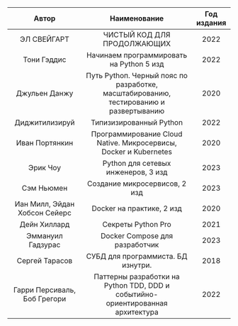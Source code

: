 |             Автор             |                                     Наименование                                      | Год издания |
|:-----------------------------:|:-------------------------------------------------------------------------------------:|:-----------:|
|          ЭЛ СВЕЙГАРТ          |                              ЧИСТЫЙ КОД ДЛЯ ПРОДОЛЖАЮЩИХ                              |    2022     |
|          Тони Гэддис          |                       Начинаем программировать на Python 5 изд                        |    2022     |
 |         Джульен Данжу         | Путь Pythoп. Черный пояс по разработке, масштабированию, тестированию и развертыванию |    2020     |
|        Диджитилизируй         |                                Типизизированный Python                                |    2022     |
|        Иван Портянкин         |           Программирование Cloud Native. Микросервисы, Docker и Kubernetes            |    2020     |
|           Эрик Чоу            |                          Python для сетевых инженеров, 3 изд                          |    2023     |
|          Сэм Ньюмен           |                             Создание микросервисов, 2 изд                             |    2023     |
| Иан Милл, Эйдан Хобсон Сейерс |                               Docker на практике, 2 изд                               |    2020     |
|         Дейн Хиллард          |                                  Секреты Python Pro                                   |    2021     |
|       Эммануил Гадзурас       |                            Docker Compose для разработчик                             |    2023     |
|        Сергей Тарасов         |                          СУБД для программиста. БД изнутри.                           |    2018     |
| Гарри Персиваль, Боб Грегори  |    Паттерны разработки на Python TDD, DDD и событийно-ориентированная архитектура     |    2022     |





